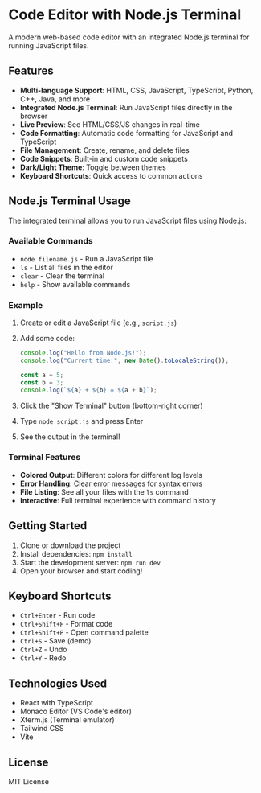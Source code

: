 # Code Editor with Node.js Terminal

A modern web-based code editor with an integrated Node.js terminal for running JavaScript files.

## Features

- **Multi-language Support**: HTML, CSS, JavaScript, TypeScript, Python, C++, Java, and more
- **Integrated Node.js Terminal**: Run JavaScript files directly in the browser
- **Live Preview**: See HTML/CSS/JS changes in real-time
- **Code Formatting**: Automatic code formatting for JavaScript and TypeScript
- **File Management**: Create, rename, and delete files
- **Code Snippets**: Built-in and custom code snippets
- **Dark/Light Theme**: Toggle between themes
- **Keyboard Shortcuts**: Quick access to common actions

## Node.js Terminal Usage

The integrated terminal allows you to run JavaScript files using Node.js:

### Available Commands

- `node filename.js` - Run a JavaScript file
- `ls` - List all files in the editor
- `clear` - Clear the terminal
- `help` - Show available commands

### Example

1. Create or edit a JavaScript file (e.g., `script.js`)
2. Add some code:
   ```javascript
   console.log("Hello from Node.js!");
   console.log("Current time:", new Date().toLocaleString());
   
   const a = 5;
   const b = 3;
   console.log(`${a} + ${b} = ${a + b}`);
   ```

3. Click the "Show Terminal" button (bottom-right corner)
4. Type `node script.js` and press Enter
5. See the output in the terminal!

### Terminal Features

- **Colored Output**: Different colors for different log levels
- **Error Handling**: Clear error messages for syntax errors
- **File Listing**: See all your files with the `ls` command
- **Interactive**: Full terminal experience with command history

## Getting Started

1. Clone or download the project
2. Install dependencies: `npm install`
3. Start the development server: `npm run dev`
4. Open your browser and start coding!

## Keyboard Shortcuts

- `Ctrl+Enter` - Run code
- `Ctrl+Shift+F` - Format code
- `Ctrl+Shift+P` - Open command palette
- `Ctrl+S` - Save (demo)
- `Ctrl+Z` - Undo
- `Ctrl+Y` - Redo

## Technologies Used

- React with TypeScript
- Monaco Editor (VS Code's editor)
- Xterm.js (Terminal emulator)
- Tailwind CSS
- Vite

## License

MIT License 